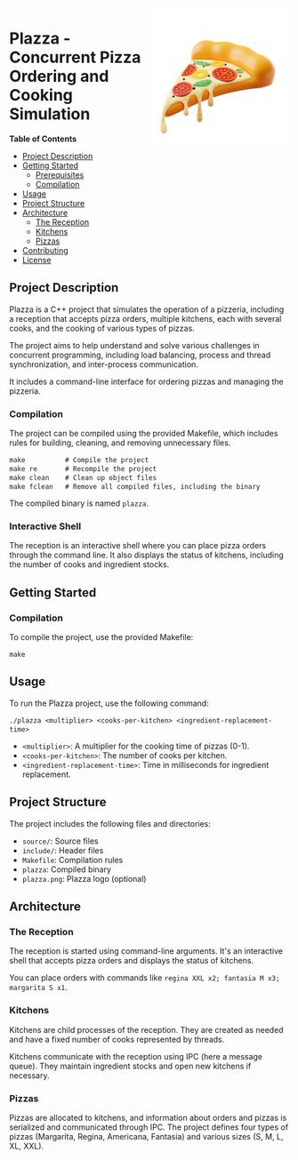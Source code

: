 <img src="plazza_logo.png" alt="Plazza Logo" width=250 height=250 align="right" />

# Plazza - Concurrent Pizza Ordering and Cooking Simulation

**Table of Contents**
- [Project Description](#project-description)
- [Getting Started](#getting-started)
  - [Prerequisites](#prerequisites)
  - [Compilation](#compilation)
- [Usage](#usage)
- [Project Structure](#project-structure)
- [Architecture](#architecture)
  - [The Reception](#the-reception)
  - [Kitchens](#kitchens)
  - [Pizzas](#pizzas)
- [Contributing](#contributing)
- [License](#license)

## Project Description

Plazza is a C++ project that simulates the operation of a pizzeria, including a reception that accepts pizza orders, multiple kitchens, each with several cooks, and the cooking of various types of pizzas.

The project aims to help understand and solve various challenges in concurrent programming, including load balancing, process and thread synchronization, and inter-process communication. 

It includes a command-line interface for ordering pizzas and managing the pizzeria.

### Compilation

The project can be compiled using the provided Makefile, which includes rules for building, cleaning, and removing unnecessary files.

```shell
make          # Compile the project
make re       # Recompile the project
make clean    # Clean up object files
make fclean   # Remove all compiled files, including the binary
```

The compiled binary is named `plazza`.

### Interactive Shell

The reception is an interactive shell where you can place pizza orders through the command line. It also displays the status of kitchens, including the number of cooks and ingredient stocks.

## Getting Started

### Compilation

To compile the project, use the provided Makefile:

```shell
make
```

## Usage

To run the Plazza project, use the following command:

```shell
./plazza <multiplier> <cooks-per-kitchen> <ingredient-replacement-time>
```

- `<multiplier>`: A multiplier for the cooking time of pizzas (0-1).
- `<cooks-per-kitchen>`: The number of cooks per kitchen.
- `<ingredient-replacement-time>`: Time in milliseconds for ingredient replacement.

## Project Structure

The project includes the following files and directories:

- `source/`: Source files
- `include/`: Header files
- `Makefile`: Compilation rules
- `plazza`: Compiled binary
- `plazza.png`: Plazza logo (optional)

## Architecture

### The Reception

The reception is started using command-line arguments. It's an interactive shell that accepts pizza orders and displays the status of kitchens. 

You can place orders with commands like `regina XXL x2; fantasia M x3; margarita S x1`.

### Kitchens

Kitchens are child processes of the reception. They are created as needed and have a fixed number of cooks represented by threads.

Kitchens communicate with the reception using IPC (here a message queue). They maintain ingredient stocks and open new kitchens if necessary.

### Pizzas

Pizzas are allocated to kitchens, and information about orders and pizzas is serialized and communicated through IPC. The project defines four types of pizzas (Margarita, Regina, Americana, Fantasia) and various sizes (S, M, L, XL, XXL).
